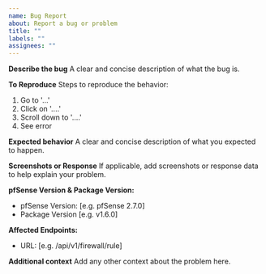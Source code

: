 ```yaml
---
name: Bug Report
about: Report a bug or problem
title: ""
labels: ""
assignees: ""
---
```


**Describe the bug**
A clear and concise description of what the bug is.

**To Reproduce**
Steps to reproduce the behavior:

1. Go to '...'
2. Click on '....'
3. Scroll down to '....'
4. See error

**Expected behavior**
A clear and concise description of what you expected to happen.

**Screenshots or Response**
If applicable, add screenshots or response data to help explain your problem.

**pfSense Version & Package Version:**

- pfSense Version: [e.g. pfSense 2.7.0]
- Package Version [e.g. v1.6.0]

**Affected Endpoints:**

- URL: [e.g. /api/v1/firewall/rule]

**Additional context**
Add any other context about the problem here.
